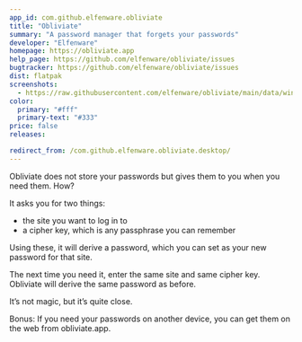 ```yaml
---
app_id: com.github.elfenware.obliviate
title: "Obliviate"
summary: "A password manager that forgets your passwords"
developer: "Elfenware"
homepage: https://obliviate.app
help_page: https://github.com/elfenware/obliviate/issues
bugtracker: https://github.com/elfenware/obliviate/issues
dist: flatpak
screenshots:
  - https://raw.githubusercontent.com/elfenware/obliviate/main/data/window-screenshot.png
color:
  primary: "#fff"
  primary-text: "#333"
price: false
releases:

redirect_from: /com.github.elfenware.obliviate.desktop/
---
```


<p>Obliviate does not store your passwords but gives them to you when you need them. How?</p>
<p>It asks you for two things:</p>
<ul>
<li>the site you want to log in to</li>
<li>a cipher key, which is any passphrase you can remember</li>
</ul>
<p>Using these, it will derive a password, which you can set as your new password for that site.</p>
<p>The next time you need it, enter the same site and same cipher key. Obliviate will derive the same password as before.</p>
<p>It’s not magic, but it’s quite close.</p>
<p>Bonus: If you need your passwords on another device, you can get them on the web from obliviate.app.</p>